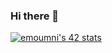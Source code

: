 ### Hi there 👋
[![emoumni's 42 stats](https://badge.mediaplus.ma/darkblue/emoumni)](https://github.com/oakoudad/badge42)
<!--
**emoumni/emoumni** is a ✨ _special_ ✨ repository because its `README.md` (this file) appears on your GitHub profile.

Here are some ideas to get you started:


 🔭 I’m currently working on ...
- 🌱 I’m currently learning ...
- 👯 I’m looking to collaborate on ...
- 🤔 I’m looking for help with ...
- 💬 Ask me about ...
- 📫 How to reach me: ...
- 😄 Pronouns: ...
- ⚡ Fun fact: ...
-->
